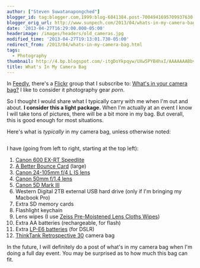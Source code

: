 ```yaml
---
author: ["Steven Suwatanapongched"]
blogger_id: tag:blogger.com,1999:blog-6841384.post-7004941695709937630
blogger_orig_url: http://www.sunpech.com/2013/04/whats-in-my-camera-bag.html
date: '2013-04-27T16:29:00.000-05:00'
headerimage: /images/headers/old_cameras.jpg
modified_time: '2013-04-27T19:13:01.730-05:00'
redirect_from: /2013/04/whats-in-my-camera-bag.html
tags:
  - Photography
thumbnail: http://4.bp.blogspot.com/-itgDoYkpqyw/UXw5PYB4hxI/AAAAAAABbvo/f3YFiG4A5XA/s600/IMG_20130427_134020.jpg
title: What's In My Camera Bag
---
```



In <a href="http://www.feedly.com/">Feedly</a>, there's a <a href="http://www.flickr.com/">Flickr</a> group that I subscribe to: <a href="http://www.flickr.com/groups/camerabag/pool/">What's in your camera bag?</a> I like to consider it photography gear <i>porn</i>.

So I thought I would share what I typically carry with me when I'm out and about. <b>I consider this a light package.</b> When I'm actually at an event I know I will take tons of pictures, there will be a bit more in my bag. But overall, this is good enough for most situations.

Here's what is <i>typically</i> in my camera bag, unless otherwise noted:

<img   border="0"  src="http://4.bp.blogspot.com/-itgDoYkpqyw/UXw5PYB4hxI/AAAAAAABbvo/f3YFiG4A5XA/s400/IMG_20130427_134020.jpg" alt=""  />

I have (going from left to right, starting at the top left):

<ol>
  <li><a href="http://www.amazon.com/gp/product/B007FH1KX2/ref=as_li_ss_tl?ie=UTF8&amp;camp=1789&amp;creative=390957&amp;creativeASIN=B007FH1KX2&amp;linkCode=as2&amp;tag=sunpech-20">Canon 600 EX-RT Speedlite</a></li>
  <li><a href="http://abetterbouncecard.com/">A Better Bounce Card</a> (large)</li>
  <li><a href="http://www.amazon.com/gp/product/B000B84KAW/ref=as_li_ss_tl?ie=UTF8&amp;camp=1789&amp;creative=390957&amp;creativeASIN=B000B84KAW&amp;linkCode=as2&amp;tag=sunpech-20">Canon 24-105mm f/4 L IS lens</a></li>
  <li><a href="http://www.amazon.com/gp/product/B00009XVCZ/ref=as_li_ss_tl?ie=UTF8&amp;camp=1789&amp;creative=390957&amp;creativeASIN=B00009XVCZ&amp;linkCode=as2&amp;tag=sunpech-20">Canon 50mm f/1.4 lens</a></li>
  <li><a href="http://www.amazon.com/gp/product/B007FGYZFI/ref=as_li_ss_tl?ie=UTF8&amp;camp=1789&amp;creative=390957&amp;creativeASIN=B007FGYZFI&amp;linkCode=as2&amp;tag=sunpech-20">Canon 5D Mark III</a></li>
  <li>Western Digital 2TB external USB hard drive (only if I'm bringing my Macbook Pro)</li>
  <li>Extra SD memory cards</li>
  <li>Flashlight keychain</li>
  <li>Lens wipes (I use <a href="http://www.amazon.com/gp/product/B0030E4UIQ/ref=as_li_ss_tl?ie=UTF8&amp;camp=1789&amp;creative=390957&amp;creativeASIN=B0030E4UIQ&amp;linkCode=as2&amp;tag=sunpech-20">Zeiss Pre-Moistened Lens Cloths Wipes</a>)</li>
  <li>Extra AA batteries (rechargeable, for flash)</li>
  <li>Extra <a href="http://www.amazon.com/gp/product/B005DEHVC8/ref=as_li_ss_tl?ie=UTF8&amp;camp=1789&amp;creative=390957&amp;creativeASIN=B005DEHVC8&amp;linkCode=as2&amp;tag=sunpech-20">LP-E6 batteries</a> (for DSLR)</li>
  <li><a href="http://www.amazon.com/gp/product/B0039ZJ15I/ref=as_li_ss_tl?ie=UTF8&amp;camp=1789&amp;creative=390957&amp;creativeASIN=B0039ZJ15I&amp;linkCode=as2&amp;tag=sunpech-20">ThinkTank Retrospective 30</a> camera bag</li>
</ol>

In the future, I will definitely do a post of what's in my camera bag when I'm doing a full day event. You may be surprised as to how much this bag can fit.